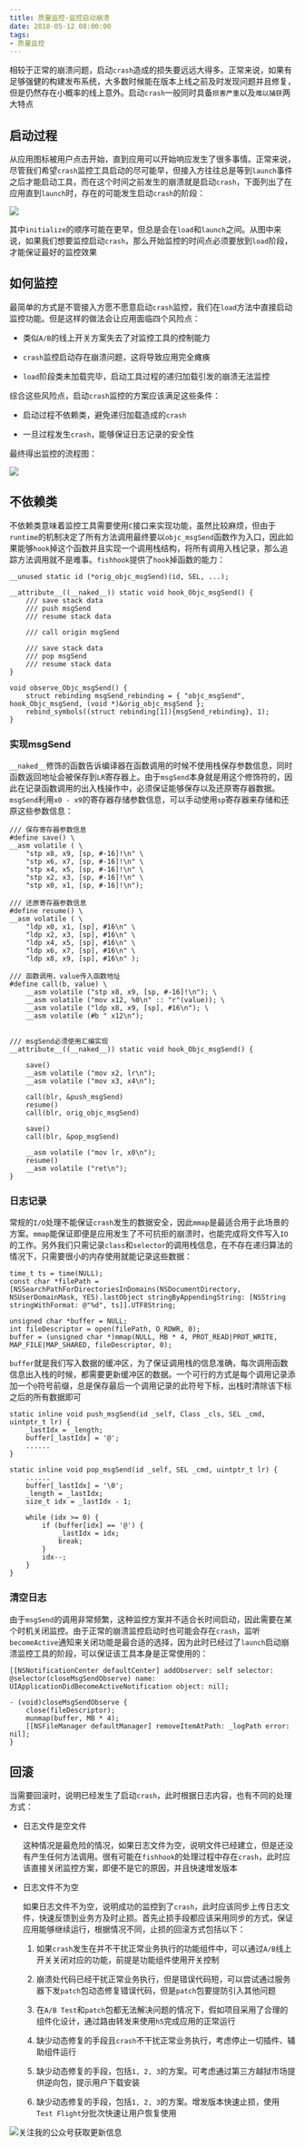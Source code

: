 ```yaml
---
title: 质量监控-监控启动崩溃
date: 2018-05-12 08:00:00
tags:
- 质量监控
---
```


相较于正常的崩溃问题，启动`crash`造成的损失要远远大得多。正常来说，如果有足够强健的构建发布系统，大多数时候能在版本上线之前及时发现问题并且修复，但是仍然存在小概率的线上意外。启动`crash`一般同时具备`损害严重`以及`难以捕获`两大特点

## 启动过程
从应用图标被用户点击开始，直到应用可以开始响应发生了很多事情。正常来说，尽管我们希望`crash`监控工具启动的尽可能早，但接入方往往总是等到`launch`事件之后才能启动工具，而在这个时间之前发生的崩溃就是启动`crash`，下面列出了在应用直到`launch`时，存在的可能发生启动`crash`的阶段：

![](http://p0zs066q3.bkt.clouddn.com/2018051202.png)

其中`initialize`的顺序可能在更早，但总是会在`load`和`launch`之间。从图中来说，如果我们想要监控启动`crash`，那么开始监控的时间点必须要放到`load`阶段，才能保证最好的监控效果

## 如何监控
最简单的方式是不管接入方愿不愿意启动`crash`监控，我们在`load`方法中直接启动监控功能。但是这样的做法会让应用面临四个风险点：

- 类似`A/B`的线上开关方案失去了对监控工具的控制能力

- `crash`监控启动存在崩溃问题，这将导致应用完全瘫痪

- `load`阶段类未加载完毕，启动工具过程的递归加载引发的崩溃无法监控

综合这些风险点，启动`crash`监控的方案应该满足这些条件：

- 启动过程不依赖类，避免递归加载造成的`crash`

- 一旦过程发生`crash`，能够保证日志记录的安全性

最终得出监控的流程图：

![](http://p0zs066q3.bkt.clouddn.com/2018051203.jpg)

## 不依赖类
不依赖类意味着监控工具需要使用`C`接口来实现功能，虽然比较麻烦，但由于`runtime`的机制决定了所有方法调用最终要以`objc_msgSend`函数作为入口，因此如果能够`hook`掉这个函数并且实现一个调用栈结构，将所有调用入栈记录，那么追踪方法调用就不是难事。`fishhook`提供了`hook`掉函数的能力：

    __unused static id (*orig_objc_msgSend)(id, SEL, ...);

    __attribute__((__naked__)) static void hook_Objc_msgSend() {
        /// save stack data
        /// push msgSend
        /// resume stack data
        
        /// call origin msgSend
        
        /// save stack data
        /// pop msgSend
        /// resume stack data
    }

    void observe_Objc_msgSend() {
        struct rebinding msgSend_rebinding = { "objc_msgSend", hook_Objc_msgSend, (void *)&orig_objc_msgSend };
        rebind_symbols((struct rebinding[1]){msgSend_rebinding}, 1);
    }

### 实现msgSend
`__naked__`修饰的函数告诉编译器在函数调用的时候不使用栈保存参数信息，同时函数返回地址会被保存到`LR`寄存器上。由于`msgSend`本身就是用这个修饰符的，因此在记录函数调用的出入栈操作中，必须保证能够保存以及还原寄存器数据。`msgSend`利用`x0 - x9`的寄存器存储参数信息，可以手动使用`sp`寄存器来存储和还原这些参数信息：

    /// 保存寄存器参数信息
    #define save() \
    __asm volatile ( \
        "stp x8, x9, [sp, #-16]!\n" \
        "stp x6, x7, [sp, #-16]!\n" \
        "stp x4, x5, [sp, #-16]!\n" \
        "stp x2, x3, [sp, #-16]!\n" \
        "stp x0, x1, [sp, #-16]!\n");

    /// 还原寄存器参数信息
    #define resume() \
    __asm volatile ( \
        "ldp x0, x1, [sp], #16\n" \
        "ldp x2, x3, [sp], #16\n" \
        "ldp x4, x5, [sp], #16\n" \
        "ldp x6, x7, [sp], #16\n" \
        "ldp x8, x9, [sp], #16\n" );
        
    /// 函数调用，value传入函数地址
    #define call(b, value) \
        __asm volatile ("stp x8, x9, [sp, #-16]!\n"); \
        __asm volatile ("mov x12, %0\n" :: "r"(value)); \
        __asm volatile ("ldp x8, x9, [sp], #16\n"); \
        __asm volatile (#b " x12\n");


    /// msgSend必须使用汇编实现
    __attribute__((__naked__)) static void hook_Objc_msgSend() {
    
        save()
        __asm volatile ("mov x2, lr\n");
        __asm volatile ("mov x3, x4\n");
        
        call(blr, &push_msgSend)
        resume()
        call(blr, orig_objc_msgSend)
        
        save()
        call(blr, &pop_msgSend)
        
        __asm volatile ("mov lr, x0\n");
        resume()
        __asm volatile ("ret\n");
    }

### 日志记录
常规的`I/O`处理不能保证`crash`发生的数据安全，因此`mmap`是最适合用于此场景的方案。`mmap`能保证即便是应用发生了不可抗拒的崩溃时，也能完成将文件写入`IO`的工作。另外我们只需记录`class`和`selector`的调用栈信息，在不存在递归算法的情况下，只需要很小的内存使用就能记录这些数据：

    time_t ts = time(NULL);
    const char *filePath = [NSSearchPathForDirectoriesInDomains(NSDocumentDirectory, NSUserDomainMask, YES).lastObject stringByAppendingString: [NSString stringWithFormat: @"%d", ts]].UTF8String;
    
    unsigned char *buffer = NULL;
    int fileDescriptor = open(filePath, O_RDWR, 0);
    buffer = (unsigned char *)mmap(NULL, MB * 4, PROT_READ|PROT_WRITE, MAP_FILE|MAP_SHARED, fileDescriptor, 0);
    
`buffer`就是我们写入数据的缓冲区，为了保证调用栈的信息准确，每次调用函数信息出入栈的时候，都需要更新缓冲区的数据。一个可行的方式是每个调用记录添加一个`@`符号前缀，总是保存最后一个调用记录的此符号下标，出栈时清除该下标之后的所有数据即可

    static inline void push_msgSend(id _self, Class _cls, SEL _cmd, uintptr_t lr) {
        _lastIdx = _length;
        buffer[_lastIdx] = '@';
        ......
    }
    
    static inline void pop_msgSend(id _self, SEL _cmd, uintptr_t lr) {
        ......
        buffer[_lastIdx] = '\0';
        _length = _lastIdx;
        size_t idx = _lastIdx - 1;
        
        while (idx >= 0) {
            if (buffer[idx] == '@') {
                _lastIdx = idx;
                break;
            }
            idx--;
        }
    }
    
### 清空日志
由于`msgSend`的调用非常频繁，这种监控方案并不适合长时间启动，因此需要在某个时机关闭监控。由于正常的崩溃监控启动时也可能会存在`crash`，监听`becomeActive`通知来关闭功能是最合适的选择，因为此时已经过了`launch`启动崩溃监控工具的阶段，可以保证该工具本身是正常使用的：

    [[NSNotificationCenter defaultCenter] addObserver: self selector: @selector(closeMsgSendObserve) name: UIApplicationDidBecomeActiveNotification object: nil];
    
    - (void)closeMsgSendObserve {
        close(fileDescriptor);
        munmap(buffer, MB * 4);
        [[NSFileManager defaultManager] removeItemAtPath: _logPath error: nil];
    }

## 回滚
当需要回滚时，说明已经发生了启动`crash`，此时根据日志内容，也有不同的处理方式：

- 日志文件是空文件
    
    这种情况是最危险的情况，如果日志文件为空，说明文件已经建立，但是还没有产生任何方法调用。很有可能在`fishhook`的处理过程中存在`crash`，此时应该直接关闭监控方案，即便不是它的原因，并且快速增发版本
    
- 日志文件不为空

    如果日志文件不为空，说明成功的监控到了`crash`，此时应该同步上传日志文件，快速反馈到业务方及时止损。首先止损手段都应该采用同步的方式，保证应用能够继续运行，根据情况不同，止损的回滚方式包括以下：
    
    1. 如果`crash`发生在并不干扰正常业务执行的功能组件中，可以通过`A/B`线上开关关闭对应的功能，前提是功能组件使用开关控制
    
    2. 崩溃处代码已经干扰正常业务执行，但是错误代码短，可以尝试通过服务器下发`patch`包动态修复错误代码，但是`patch`包要提防引入其他问题

    3. 在`A/B Test`和`patch`包都无法解决问题的情况下，假如项目采用了合理的组件化设计，通过路由转发来使用`h5`完成应用的正常运行

    4. 缺少动态修复的手段且`crash`不干扰正常业务执行，考虑停止一切插件、辅助组件运行

    5. 缺少动态修复的手段，包括`1, 2, 3`的方案。可考虑通过第三方越狱市场提供逆向包，提示用户下载安装

    6. 缺少动态修复的手段，包括`1, 2, 3`的方案。增发版本快速止损，使用`Test Flight`分批次快速让用户恢复使用
    
![关注我的公众号获取更新信息](https://github.com/sindriblog/sindriblog.github.io/blob/master/assets/images/wechat_code.jpg?raw=true)



